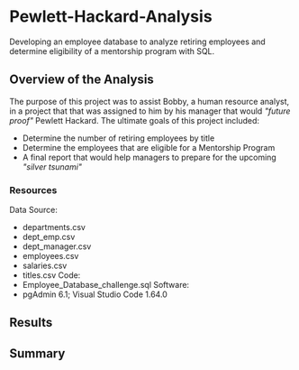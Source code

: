 # Pewlett-Hackard-Analysis
Developing an employee database to analyze retiring employees and determine eligibility of a mentorship program with SQL.

## Overview of the Analysis
The purpose of this project was to assist Bobby, a human resource analyst, in a project that that was assigned to him by his manager that would *"future proof"* Pewlett Hackard.  The ultimate goals of this project included:
* Determine the number of retiring employees by title
* Determine the employees that are eligible for a Mentorship Program
* A final report that would help managers to prepare for the upcoming *"silver tsunami"*

### Resources

Data Source:
  * departments.csv
  * dept_emp.csv
  * dept_manager.csv
  * employees.csv
  * salaries.csv
  * titles.csv
Code:
  * Employee_Database_challenge.sql
Software:
  * pgAdmin 6.1; Visual Studio Code 1.64.0

## Results



## Summary
